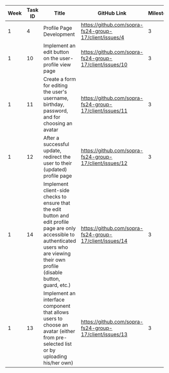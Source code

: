 | Week | Task ID | Title                                                                                                                                                        | GitHub Link                                               | Milestone   | Developer Name                      | Done     | 
|------|---------|--------------------------------------------------------------------------------------------------------------------------------------------------------------|-----------------------------------------------------------|-------------|-------------------------------------|----------|
| 1    | 4       | Profile Page Development                                                                                                                                     | https://github.com/sopra-fs24-group-17/client/issues/4    | 3           | Liam Kane                           | &#9745;  |
| 1    | 10      | Implement an edit button on the user-profile view page                                                                                                       | https://github.com/sopra-fs24-group-17/client/issues/10   | 3           | Liam Kane                           | &#9745;  |
| 1    | 11      | Create a form for editing the user's username, birthday, password, and for choosing an avatar                                                                | https://github.com/sopra-fs24-group-17/client/issues/11   | 3           | Liam Kane                           | &#9745;  |
| 1    | 12      | After a successful update, redirect the user to their (updated) profile page                                                                                 | https://github.com/sopra-fs24-group-17/client/issues/12   | 3           | Liam Kane                           | &#9745;  |
| 1    | 14      | Implement client-side checks to ensure that the edit button and edit profile page are only accessible to authenticated users who are viewing their own profile (disable button, guard, etc.)                                    | https://github.com/sopra-fs24-group-17/client/issues/14   | 3           | Liam Kane                           | &#9745;  |
| 1    | 13      | Implement an interface component that allows users to choose an avatar (either from pre-selected list or by uploading his/her own)                           | https://github.com/sopra-fs24-group-17/client/issues/13   | 3           | Liam Kane                           | &#9745;  |
